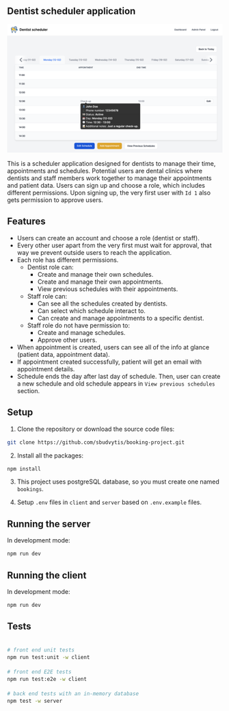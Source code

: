 ## Dentist scheduler application

<p align="center">
<img src="https://github.com/sbudvytis/booking-project/blob/master/client/src/assets/preview.png">
</p>

This is a scheduler application designed for dentists to manage their time, appointments and schedules. Potential users are dental clinics
where dentists and staff members work together to manage their appointments and patient data. Users can sign up and choose a role,
which includes different permissions. Upon signing up, the very first user with `Id 1` also gets permission to approve users.

## Features

- Users can create an account and choose a role (dentist or staff).
- Every other user apart from the very first must wait for approval, that way we prevent outside users to reach the application.
- Each role has different permissions.
  - Dentist role can:
    - Create and manage their own schedules.
    - Create and manage their own appointments.
    - View previous schedules with their appointments.
  - Staff role can:
    - Can see all the schedules created by dentists.
    - Can select which schedule interact to.
    - Can create and manage appointments to a specific dentist.
  - Staff role do not have permission to:
    - Create and manage schedules.
    - Approve other users.
- When appointment is created, users can see all of the info at glance (patient data, appointment data).
- If appointment created successfully, patient will get an email with appointment details.
- Schedule ends the day after last day of schedule. Then, user can create a new schedule and old schedule
  appears in `View previous schedules` section.

## Setup

1. Clone the repository or download the source code files:

```bash
git clone https://github.com/sbudvytis/booking-project.git
```

2. Install all the packages:

```bash
npm install
```

3. This project uses postgreSQL database, so you must create one named `bookings`.

4. Setup `.env` files in `client` and `server` based on `.env.example` files.

## Running the server

In development mode:

```bash
npm run dev
```

## Running the client

In development mode:

```bash
npm run dev
```

## Tests

```bash

# front end unit tests
npm run test:unit -w client

# front end E2E tests
npm run test:e2e -w client

# back end tests with an in-memory database
npm test -w server
```
